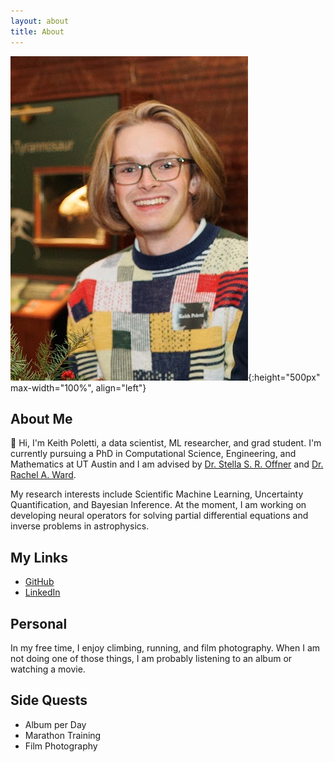 ```yaml
---
layout: about
title: About
---
```


<!-- al -->
![Sweaters!](assets/images/photo_of_me.jpg){:height="500px" max-width="100%", align="left"}

## About Me

:wave: Hi, I'm Keith Poletti, a data scientist, ML researcher, and grad student.
I'm currently pursuing a PhD in Computational Science, Engineering, and Mathematics at UT Austin and I am advised 
by [Dr. Stella S. R. Offner](https://sites.google.com/view/stellaoffner/home) and [Dr. Rachel A. Ward](https://sites.google.com/prod/view/rward/home).

My research interests include Scientific Machine Learning, Uncertainty Quantification, and Bayesian Inference. 
At the moment, I am working on developing neural operators for solving partial differential equations and inverse problems in astrophysics.

## My Links
- [GitHub](https://github.com/KPoletti/)
- [LinkedIn](https://www.linkedin.com/in/keith-poletti/)

## Personal
In my free time, I enjoy climbing, running, and film photography. When I am not doing one of those things, I am probably listening to an album or watching a movie.

## Side Quests
- Album per Day
- Marathon Training
- Film Photography
